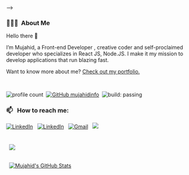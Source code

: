 <!-- ### Hi there, I'm <a href="https://mujahidislam.netlify.app">Mujahid</a> 👋
<h3>🐍 Python Lover 😍 || Motion Artist 💓</h3>
🔭 I’m currently working on <a href="https://programming-hero.com">Programming Hero</a> <br>
🌱 I’m currently learning React Js ❤ <br>
⚡ Fun fact: I love Traveling. 
<!--
**Mujahid-Developer/Mujahid-Developer** is a ✨ _special_ ✨ repository because its `README.md` (this file) appears on your GitHub profile.

Here are some ideas to get you started:

- 🔭 I’m currently working on ...
- 🌱 I’m currently learning ...
- 👯 I’m looking to collaborate on ...
- 🤔 I’m looking for help with ...
- 💬 Ask me about ...
- 📫 How to reach me: ...
- 😄 Pronouns: ...
- ⚡ Fun fact: ...
--> -->
<!-- [![Shrikanta's GitHub Banner](./assets/GitHubHeader.png)](http://shrikantamazumder.com/) -->

### 👨🏻‍💻 &nbsp;About Me

Hello there 👋

I’m Mujahid, a Front-end Developer , creative coder and self-proclaimed developer who specializes in React JS, Node.JS. I make it my mission to develop applications that run blazing fast.

Want to know more about me? [Check out my portfolio.](https://mujahidinfo.vercel.app/)

<br>

![profile count](https://komarev.com/ghpvc/?username=mujahidinfo&color=red)&nbsp;
[![GitHub mujahidinfo](https://img.shields.io/github/followers/mujahidinfo?label=follow&style=social)](https://github.com/mujahidinfo)&nbsp;
![build: passing](https://img.shields.io/badge/build-passing-success)

<!-- ### 🛠 &nbsp;Tech Stack -->
<!-- ![JavaScript](https://img.shields.io/badge/-JavaScript-05122A?style=flat&logo=javascript)&nbsp;
![React](https://img.shields.io/badge/-React-05122A?style=flat&logo=react)&nbsp;
![AdonisJS](https://img.shields.io/badge/-AsonisJS-gray)
![Swift](https://img.shields.io/badge/-Swift-05122A?style=flat&logo=swift)&nbsp;
![SwiftUI](https://img.shields.io/badge/-SwiftUI-05122A?style=flat&logo=swiftui)&nbsp;
![Dart](https://img.shields.io/badge/-Dart-05122A?style=flat&logo=Dart)&nbsp;
![Flutter](https://img.shields.io/badge/-Flutter-05122A?style=flat&logo=flutter)&nbsp;
![Bootstrap](https://img.shields.io/badge/-Bootstrap-05122A?style=flat&logo=bootstrap&logoColor=563D7C)
![HTML](https://img.shields.io/badge/-HTML-05122A?style=flat&logo=HTML5)&nbsp;
![CSS](https://img.shields.io/badge/-CSS-05122A?style=flat&logo=CSS3&logoColor=1572B6)&nbsp;
![Git](https://img.shields.io/badge/-Git-05122A?style=flat&logo=git)&nbsp;
![GitHub](https://img.shields.io/badge/-GitHub-05122A?style=flat&logo=github)&nbsp;\
![Visual Studio Code](https://img.shields.io/badge/-Visual%20Studio%20Code-05122A?style=flat&logo=visual-studio-code&logoColor=007ACC)&nbsp; -->

### 📫 &nbsp; How to reach me:

<a href="https://www.linkedin.com/in/mujahidinfo/"><img alt="LinkedIn" src="https://img.shields.io/badge/linkedin%20-%230077B5.svg?&style=flat&logo=linkedin&logoColor=white"/></a> &nbsp;
<a href="https://twitter.com/mujahid_info"><img alt="LinkedIn" src="https://img.shields.io/badge/twitter%20-%230077B5.svg?&style=flat&logo=twitter&logoColor=white"/></a> &nbsp;
<a href="mailto:mujahidulislam575@gmail.com"><img alt="Gmail" src="https://img.shields.io/badge/Gmail-D14836?style=flat&logo=gmail&logoColor=white" /></a> &nbsp;
<a href="https://instagram.com/showmujahid"><img src="https://img.shields.io/badge/-@showmujahid-E4405F?style=flat&logo=Instagram&logoColor=white"/></a> &nbsp;

<!-- ## &#x1f4c8; GitHub Stats -->

<br>

<a href="https://github.com/mujahidinfo">
  <img align="center" style="margin:0.5rem" src="https://github-readme-stats.vercel.app/api/top-langs/?username=mujahidinfo&hide=html,css&title_color=ffffff&text_color=c9cacc&icon_color=4AB197&bg_color=1A2B34" />
</a>

<br>
<br>

<a href="https://github.com/mujahidinfo">
  <img align="center" style="margin:0.5rem" src="https://github-readme-stats.vercel.app/api?username=mujahidinfo&show_icons=true&line_height=27&count_private=true&title_color=ffffff&text_color=c9cacc&icon_color=4AB097&bg_color=1A2B34" alt="Mujahid's GitHub Stats" />
</a>

<br>

<!--
💡 &nbsp; I'm a software developer and researcher at Credit Suisse, working on production of trading applications using the .NET framework. \
💻 &nbsp;I'm currently performing research in the field of multimodal detection of human behavioral patterns at VNIT, Nagpur.\
🎓&nbsp;I graduated form Visvesvaraya National Institute of Technology, Nagpur (B.Tech, Computer Science and Engineering, Batch of 2021).\
🌱 &nbsp;I'm on track for learning more about Artificial Intelligence, Homomorphic Encryption, and Computer Vision.\
✍️ &nbsp;In my free time, I play guitar, football and pursue writing as my hobbies.\
💬 &nbsp;Feel free to reach out to me for general consulting, or discussions on the aforementioned topics!\
✉️ &nbsp;You can email me at dhadwal1507@gmail.com. I'll try to respond as soon as possible!\
📄 &nbsp;You can check my [Resume](https://drive.google.com/file/d/1CqJoOAelUgnIOMNHqZAlMxR0F3nRoJuo/view?usp=sharing) for more details about work experience. -->

<!--
**AbhishekSinghDhadwal/AbhishekSinghDhadwal** is a ✨ _special_ ✨ repository because its `README.md` (this file) appears on your GitHub profile.

Here are some ideas to get you started:

- 🔭 I’m currently working on ...
- 🌱 I’m currently learning ...
- 👯 I’m looking to collaborate on ...
- 🤔 I’m looking for help with ...
- 💬 Ask me about ...
- 📫 How to reach me: ...
- 😄 Pronouns: ...
- ⚡ Fun fact: ...
-->
